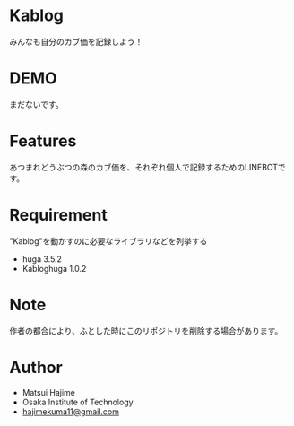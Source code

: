 # Kablog

みんなも自分のカブ価を記録しよう！

# DEMO

まだないです。

# Features

あつまれどうぶつの森のカブ価を、それぞれ個人で記録するためのLINEBOTです。

# Requirement

"Kablog"を動かすのに必要なライブラリなどを列挙する

* huga 3.5.2
* Kabloghuga 1.0.2

# Note

作者の都合により、ふとした時にこのリポジトリを削除する場合があります。

# Author

* Matsui Hajime
* Osaka Institute of Technology
* hajimekuma11@gmail.com